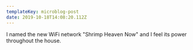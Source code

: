 ```yaml
---
templateKey: microblog-post
date: 2019-10-18T14:08:20.112Z
---
```


I named the new WiFi network "Shrimp Heaven Now" and I feel its power throughout the house.
